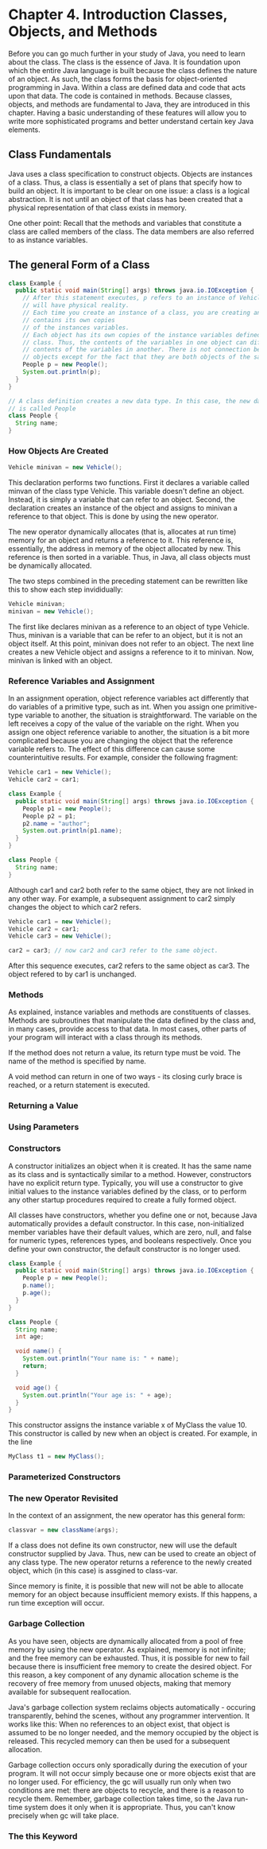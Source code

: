 # Chapter 4. Introduction Classes, Objects, and Methods

Before you can go much further in your study of Java, you need to learn about the class. The class is the essence of Java. It is foundation upon which the entire Java language is built because the class defines the nature of an object. As such, the class forms the basis for object-oriented programming in Java. Within a class are defined data and code that acts upon that data. The code is contained in methods. Because classes, objects, and methods are fundamental to Java, they are introduced in this chapter. Having a basic understanding of these features will allow you to write more sophisticated programs and better understand certain key Java elements. 

## Class Fundamentals

Java uses a class specification to construct objects. Objects are instances of a class. Thus, a class is essentially a set of plans that specify how to build an object. It is important to be clear on one issue: a class is a logical abstraction. It is not until an object of that class has been created that a physical representation of that class exists in memory.

One other point: Recall that the methods and variables that constitute a class are called members of the class. The data members are also referred to as instance variables.

## The general Form of a Class

```java
class Example {
  public static void main(String[] args) throws java.io.IOException {
    // After this statement executes, p refers to an instance of Vehicle. Thus, it
    // will have physical reality.
    // Each time you create an instance of a class, you are creating an object that
    // contains its own copies
    // of the instances variables.
    // Each object has its own copies of the instance variables defined by its
    // class. Thus, the contents of the variables in one object can differ from the
    // contents of the variables in another. There is not connection between the two
    // objects except for the fact that they are both objects of the same type.
    People p = new People();
    System.out.println(p);
  }
}

// A class definition creates a new data type. In this case, the new data type
// is called People
class People {
  String name;
}
```

### How Objects Are Created

```java
Vehicle minivan = new Vehicle();
```

This declaration performs two functions. First it declares a variable called minvan of the class type Vehicle. This variable doesn't define an object. Instead, it is simply a variable that can refer to an object. Second, the declaration creates an instance of the object and assigns to minivan a reference to that object. This is done by using the new operator.

The new operator dynamically allocates (that is, allocates at run time) memory for an object and returns a reference to it. This reference is, essentially, the address in memory of the object allocated by new. This reference is then sorted in a variable. Thus, in Java, all class objects must be dynamically allocated.

The two steps combined in the preceding statement can be rewritten like this to show each step invididually:

```java
Vehicle minivan;
minivan = new Vehicle();
```

The first like declares minivan as a reference to an object of type Vehicle. Thus, minivan is a variable that can be refer to an object, but it is not an object itself. At this point, minivan does not refer to an object. The next line creates a new Vehicle object and assigns a reference to it to minivan. Now, minivan is linked with an object.

### Reference Variables and Assignment

In an assignment operation, object reference variables act differently that do variables of a primitive type, such as int. When you assign one primitive-type variable to another, the situation is straightforward. The variable on the left receives a copy of the value of the variable on the right. When you assign one object reference variable to another, the situation is a bit more complicated because you are changing the object that the reference variable refers to. The effect of this difference can cause some counterintuitive results. For example, consider the following fragment: 

```java
Vehicle car1 = new Vehicle();
Vehicle car2 = car1;
```

```java
class Example {
  public static void main(String[] args) throws java.io.IOException {
    People p1 = new People();
    People p2 = p1;
    p2.name = "author";
    System.out.println(p1.name);
  }
}

class People {
  String name;
}
```

Although car1 and car2 both refer to the same object, they are not linked in any other way. For example, a subsequent assignment to car2 simply changes the object to which car2 refers. 

```java
Vehicle car1 = new Vehicle();
Vehicle car2 = car1;
Vehicle car3 = new Vehicle();

car2 = car3; // now car2 and car3 refer to the same object.
```

After this sequence executes, car2 refers to the same object as car3. The object refered to by car1 is unchanged.

### Methods

As explained, instance variables and methods are constituents of classes. Methods are subroutines that manipulate the data defined by the class and, in many cases, provide access to that data. In most cases, other parts of your program will interact with a class through its methods. 

If the method does not return a value, its return type must be void. The name of the method is specified by name.

A void method can return in one of two ways - its closing curly brace is reached, or a return statement is executed.

### Returning a Value

### Using Parameters

### Constructors

A constructor initializes an object when it is created. It has the same name as its class and is syntactically similar to a method. However, constructors have no explicit return type. Typically, you will use a constructor to give initial values to the instance variables defined by the class, or to perform any other startup procedures required to create a fully formed object.

All classes have constructors, whether you define one or not, because Java automatically provides a default constructor. In this case, non-initialized member variables have their default values, which are zero, null, and false for numeric types, references types, and booleans respectively. Once you define your own constructor, the default constructor is no longer used.

```java
class Example {
  public static void main(String[] args) throws java.io.IOException {
    People p = new People();
    p.name();
    p.age();
  }
}

class People {
  String name;
  int age;

  void name() {
    System.out.println("Your name is: " + name);
    return;
  }

  void age() {
    System.out.println("Your age is: " + age);
  }
}
```

This constructor assigns the instance variable x of MyClass the value 10. This constructor is called by new when an object is created. For example, in the line

```java
MyClass t1 = new MyClass();
```

### Parameterized Constructors

### The new Operator Revisited

In the context of an assignment, the new operator has this general form:

```java
classvar = new className(args);
```

If a class does not define its own constructor, new will use the default constructor supplied by Java. Thus, new can be used to create an object of any class type. The new operator returns a reference to the newly created object, which (in this case) is assgined to class-var.

Since memory is finite, it is possible that new will not be able to allocate memory for an object because insufficient memory exists. If this happens, a run time exception will occur. 

### Garbage Collection

As you have seen, objects are dynamically allocated from a pool of free memory by using the new operator. As explained, memory is not infinite; and the free memory can be exhausted. Thus, it is possible for new to fail because there is insufficient free memory to create the desired object. For this reason, a key component of any dynamic allocation scheme is the recovery of free memory from unused objects, making that memory available for subsequent reallocation.  

Java's garbage collection system reclaims objects automatically - occuring transparently, behind the scenes, without any programmer intervention. It works like this: When no references to an object exist, that object is assumed to be no longer needed, and the memory occupied by the object is released. This recycled memory can then be used for a subsequent allocation.

Garbage collection occurs only sporadically during the execution of your program. It will not occur simply because one or more objects exist that are no longer used. For efficiency, the gc will usually run only when two conditions are met: there are objects to recycle, and there is a reason to recycle them. Remember, garbage collection takes time, so the Java run-time system does it only when it is appropriate. Thus, you can't know precisely when gc will take place.

### The this Keyword

